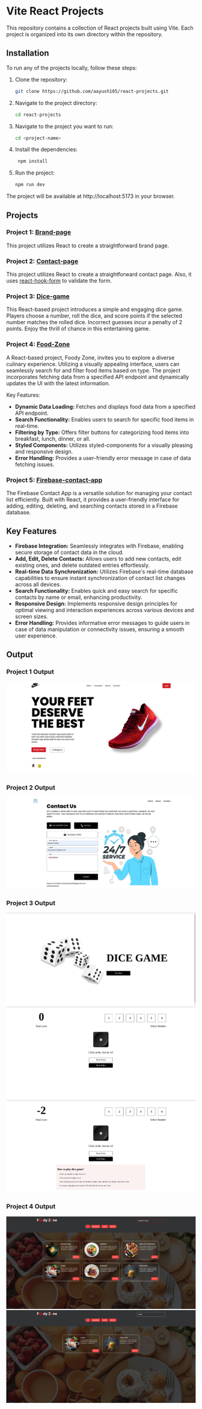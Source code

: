 # Vite React Projects

This repository contains a collection of React projects built using Vite. Each project is organized into its own directory within the repository.

## Installation

To run any of the projects locally, follow these steps:

1. Clone the repository:

   ```bash
   git clone https://github.com/aayush105/react-projects.git
   ```
   
2. Navigate to the project directory:

   ```bash
   cd react-projects
   ```  
3. Navigate to the project you want to run:

   ```bash
   cd <project-name>
   ```
4. Install the dependencies:

   ```bash
    npm install
    ```
5. Run the project:

   ```bash
   npm run dev
   ```
The project will be available at http://localhost:5173 in your browser.

## Projects

### Project 1: [Brand-page](Brand-page)
This project utilizes React to create a straightforward brand page. 

### Project 2: [Contact-page](contact-us)
This project utilizes React to create a straightforward contact page. Also, it uses [react-hook-form](https://react-hook-form.com/) to validate the form.

### Project 3: [Dice-game](Dice-game)
This React-based project introduces a simple and engaging dice game. Players choose a number, roll the dice, and score points if the selected number matches the rolled dice. Incorrect guesses incur a penalty of 2 points. Enjoy the thrill of chance in this entertaining game.

### Project 4: [Food-Zone](Food-zone)

A React-based project, Foody Zone, invites you to explore a diverse culinary experience. Utilizing a visually appealing interface, users can seamlessly search for and filter food items based on type. The project incorporates fetching data from a specified API endpoint and dynamically updates the UI with the latest information.

Key Features:
- **Dynamic Data Loading:** Fetches and displays food data from a specified API endpoint.
- **Search Functionality:** Enables users to search for specific food items in real-time.
- **Filtering by Type:** Offers filter buttons for categorizing food items into breakfast, lunch, dinner, or all.
- **Styled Components:** Utilizes styled-components for a visually pleasing and responsive design.
- **Error Handling:** Provides a user-friendly error message in case of data fetching issues.

### Project 5: [Firebase-contact-app](Firebase-contact-app)

The Firebase Contact App is a versatile solution for managing your contact list efficiently. Built with React, it provides a user-friendly interface for adding, editing, deleting, and searching contacts stored in a Firebase database.

## Key Features
- **Firebase Integration:** Seamlessly integrates with Firebase, enabling secure storage of contact data in the cloud.
- **Add, Edit, Delete Contacts:** Allows users to add new contacts, edit existing ones, and delete outdated entries effortlessly.
- **Real-time Data Synchronization:** Utilizes Firebase's real-time database capabilities to ensure instant synchronization of contact list changes across all devices.
- **Search Functionality:** Enables quick and easy search for specific contacts by name or email, enhancing productivity.
- **Responsive Design:** Implements responsive design principles for optimal viewing and interaction experiences across various devices and screen sizes.
- **Error Handling:** Provides informative error messages to guide users in case of data manipulation or connectivity issues, ensuring a smooth user experience.


## Output

### Project 1 Output
![Project 1 Output](Brand-page/public/images/output.png)

### Project 2 Output
![Project 2 Output](contact-us/public/images/output.png)

### Project 3 Output
![Project 3 Output1](Dice-game/public/images/output1.png)
![Project 3 Output2](Dice-game/public/images/output2.png)
![Project 3 Output3](Dice-game/public/images/output3.png)

### Project 4 Output
![Project 4 Output1](Food-zone/app/public/output_1.png)
![Project 4 Output2](Food-zone/app/public/output_2.png)

